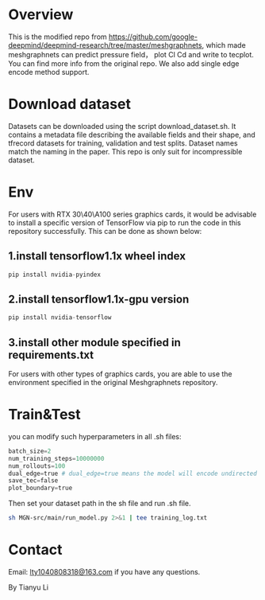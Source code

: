 # Overview
This is the modified repo from https://github.com/google-deepmind/deepmind-research/tree/master/meshgraphnets, which made meshgraphnets can predict pressure field， plot Cl Cd and write to tecplot. You can find more info from the original repo. We also add single edge encode method support.

# Download dataset
Datasets can be downloaded using the script download_dataset.sh. It contains a metadata file describing the available fields and their shape, and tfrecord datasets for training, validation and test splits. Dataset names match the naming in the paper. This repo is only suit for incompressible dataset.

# Env
For users with RTX 30\40\A100 series graphics cards, it would be advisable to install a specific version of TensorFlow via pip to run the code in this repository successfully. This can be done as shown below:
## 1.install tensorflow1.1x wheel index
~~~py
pip install nvidia-pyindex
~~~

## 2.install tensorflow1.1x-gpu version
~~~py
pip install nvidia-tensorflow
~~~
## 3.install other module specified in requirements.txt
For users with other types of graphics cards, you are able to use the environment specified in the original Meshgraphnets repository.
# Train&Test
you can modify such hyperparameters in all .sh files:
~~~py
batch_size=2
num_training_steps=10000000
num_rollouts=100
dual_edge=true # dual_edge=true means the model will encode undirected graph and causing high demand of memory.
save_tec=false
plot_boundary=true
~~~
Then set your dataset path in the sh file and run .sh file.

~~~sh
sh MGN-src/main/run_model.py 2>&1 | tee training_log.txt
~~~

# Contact
Email: lty1040808318@163.com if you have any questions.

By Tianyu Li

